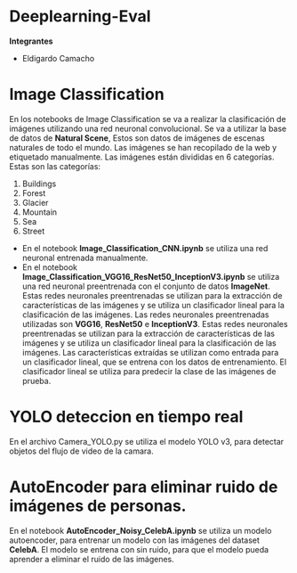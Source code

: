 # Deeplearning-Eval

**Integrantes**
* Eldigardo Camacho

# Image Classification

En los notebooks de Image Classification se va a realizar la clasificación de imágenes utilizando una red neuronal convolucional. Se va a utilizar la base de datos de **Natural Scene**, Estos son datos de imágenes de escenas naturales de todo el mundo. Las imágenes se han recopilado de la web y etiquetado manualmente. Las imágenes están divididas en 6 categorías. Estas son las categorías:

1. Buildings
2. Forest
3. Glacier
4. Mountain
5. Sea
6. Street

- En el notebook **Image_Classification_CNN.ipynb** se utiliza una red neuronal entrenada manualmente.
- En el notebook **Image_Classification_VGG16_ResNet50_InceptionV3.ipynb** se utiliza una red neuronal preentrenada con el conjunto de datos **ImageNet**. Estas redes neuronales preentrenadas se utilizan para la extracción de características de las imágenes y se utiliza un clasificador lineal para la clasificación de las imágenes. Las redes neuronales preentrenadas utilizadas son **VGG16**, **ResNet50** e **InceptionV3**. Estas redes neuronales preentrenadas se utilizan para la extracción de características de las imágenes y se utiliza un clasificador lineal para la clasificación de las imágenes. Las características extraídas se utilizan como entrada para un clasificador lineal, que se entrena con los datos de entrenamiento. El clasificador lineal se utiliza para predecir la clase de las imágenes de prueba.

# YOLO deteccion en tiempo real

En el archivo Camera_YOLO.py se utiliza el modelo YOLO v3, para detectar objetos del flujo de video de la camara.

# AutoEncoder para eliminar ruido de imágenes de personas.

En el notebook **AutoEncoder_Noisy_CelebA.ipynb** se utiliza un modelo autoencoder, para entrenar un modelo con las imágenes del dataset **CelebA**. El modelo se entrena con sin ruido, para que el modelo pueda aprender a eliminar el ruido de las imágenes.
